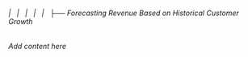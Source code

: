 ###### |   |   |   |   |   ├── Forecasting Revenue Based on Historical Customer Growth

*Add content here*